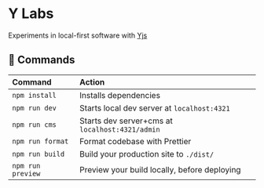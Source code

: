# Y Labs

Experiments in local-first software with [Yjs](https://github.com/yjs/yjs)

## 🧞 Commands

| Command           | Action                                          |
| :---------------- | :---------------------------------------------- |
| `npm install`     | Installs dependencies                           |
| `npm run dev`     | Starts local dev server at `localhost:4321`     |
| `npm run cms`     | Starts dev server+cms at `localhost:4321/admin` |
| `npm run format`  | Format codebase with Prettier                   |
| `npm run build`   | Build your production site to `./dist/`         |
| `npm run preview` | Preview your build locally, before deploying    |
